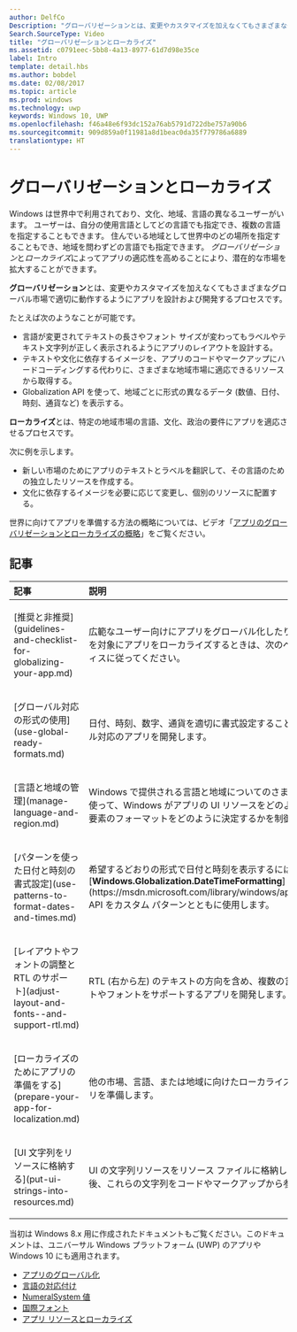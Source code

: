 ```yaml
---
author: DelfCo
Description: "グローバリゼーションとは、変更やカスタマイズを加えなくてもさまざまなグローバル市場で適切に動作するようにアプリを設計および開発するプロセスです。"
Search.SourceType: Video
title: "グローバリゼーションとローカライズ"
ms.assetid: c0791eec-5bb8-4a13-8977-61d7d98e35ce
label: Intro
template: detail.hbs
ms.author: bobdel
ms.date: 02/08/2017
ms.topic: article
ms.prod: windows
ms.technology: uwp
keywords: Windows 10, UWP
ms.openlocfilehash: f46a48e6f93dc152a76ab5791d722dbe757a90b6
ms.sourcegitcommit: 909d859a0f11981a8d1beac0da35f779786a6889
translationtype: HT
---
```

# <a name="globalization-and-localization"></a>グローバリゼーションとローカライズ
<link rel="stylesheet" href="https://az835927.vo.msecnd.net/sites/uwp/Resources/css/custom.css">

Windows は世界中で利用されており、文化、地域、言語の異なるユーザーがいます。 ユーザーは、自分の使用言語としてどの言語でも指定でき、複数の言語を指定することもできます。 住んでいる地域として世界中のどの場所を指定することもでき、地域を問わずどの言語でも指定できます。 *グローバリゼーション*と*ローカライズ*によってアプリの適応性を高めることにより、潜在的な市場を拡大することができます。

**グローバリゼーション**とは、変更やカスタマイズを加えなくてもさまざまなグローバル市場で適切に動作するようにアプリを設計および開発するプロセスです。

たとえば次のようなことが可能です。

-   言語が変更されてテキストの長さやフォント サイズが変わってもラベルやテキスト文字列が正しく表示されるようにアプリのレイアウトを設計する。
-   テキストや文化に依存するイメージを、アプリのコードやマークアップにハードコーディングする代わりに、さまざまな地域市場に適応できるリソースから取得する。
-   Globalization API を使って、地域ごとに形式の異なるデータ (数値、日付、時刻、通貨など) を表示する。

**ローカライズ**とは、特定の地域市場の言語、文化、政治の要件にアプリを適応させるプロセスです。

次に例を示します。

-   新しい市場のためにアプリのテキストとラベルを翻訳して、その言語のための独立したリソースを作成する。
-   文化に依存するイメージを必要に応じて変更し、個別のリソースに配置する。

世界に向けてアプリを準備する方法の概略については、ビデオ「[アプリのグローバリゼーションとローカライズの概略](https://channel9.msdn.com/Blogs/One-Dev-Minute/Introduction-to-globalization-and-localization)」をご覧ください。

## <a name="articles"></a>記事
<table>
<colgroup>
<col width="50%" />
<col width="50%" />
</colgroup>
<thead>
<tr class="header">
<th align="left">記事</th>
<th align="left">説明</th>
</tr>
</thead>
<tbody>
<tr class="odd">
<td align="left"><p>[推奨と非推奨](guidelines-and-checklist-for-globalizing-your-app.md)</p></td>
<td align="left"><p>広範なユーザー向けにアプリをグローバル化したり、特定の市場を対象にアプリをローカライズするときは、次のベスト プラクティスに従ってください。</p></td>
</tr>
<tr class="odd">
<td align="left"><p>[グローバル対応の形式の使用](use-global-ready-formats.md)</p></td>
<td align="left"><p>日付、時刻、数字、通貨を適切に書式設定することで、グローバル対応のアプリを開発します。</p></td>
</tr>
<tr class="even">
<td align="left"><p>[言語と地域の管理](manage-language-and-region.md)</p></td>
<td align="left"><p>Windows で提供される言語と地域についてのさまざまな設定を使って、Windows がアプリの UI リソースをどのように選び、UI 要素のフォーマットをどのように決定するかを制御します。</p></td>
</tr>
<tr class="odd">
<td align="left"><p>[パターンを使った日付と時刻の書式設定](use-patterns-to-format-dates-and-times.md)</p></td>
<td align="left"><p>希望するどおりの形式で日付と時刻を表示するには、[<strong>Windows.Globalization.DateTimeFormatting</strong>](https://msdn.microsoft.com/library/windows/apps/br206859) API をカスタム パターンとともに使用します。</p></td>
</tr>
<tr class="even">
<td align="left"><p>[レイアウトやフォントの調整と RTL のサポート](adjust-layout-and-fonts--and-support-rtl.md)</p></td>
<td align="left"><p>RTL (右から左) のテキストの方向を含め、複数の言語のレイアウトやフォントをサポートするアプリを開発します。</p></td>
</tr>
<tr class="odd">
<td align="left"><p>[ローカライズのためにアプリの準備をする](prepare-your-app-for-localization.md)</p></td>
<td align="left"><p>他の市場、言語、または地域に向けたローカライズのためにアプリを準備します。</p></td>
</tr>
<tr class="even">
<td align="left"><p>[UI 文字列をリソースに格納する](put-ui-strings-into-resources.md)</p></td>
<td align="left"><p>UI の文字列リソースをリソース ファイルに格納します。 その後、これらの文字列をコードやマークアップから参照できます。</p></td>
</tr>
</tbody>
</table>

 

当初は Windows 8.x 用に作成されたドキュメントもご覧ください。このドキュメントは、ユニバーサル Windows プラットフォーム (UWP) のアプリや Windows 10 にも適用されます。

-   [アプリのグローバル化](https://msdn.microsoft.com/library/windows/apps/xaml/hh965328)
-   [言語の対応付け](https://msdn.microsoft.com/library/windows/apps/xaml/jj673578.aspx)
-   [NumeralSystem 値](https://msdn.microsoft.com/library/windows/apps/xaml/jj236471.aspx)
-   [国際フォント](https://msdn.microsoft.com/library/windows/apps/xaml/dn263115.aspx)
-   [アプリ リソースとローカライズ](https://msdn.microsoft.com/library/windows/apps/xaml/hh710212.aspx)

 

 



